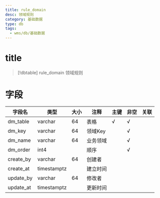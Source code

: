 ```yaml
---
title: rule_domain
desc: 领域规则
category: 基础数据
type: db
tags:
  - wms/db/基础数据
---
```


# title
>[!dbtable] rule_domain
> 领域规则

# 字段
| 字段名 | 类型 | 大小 | 注释 | 主键 | 非空 | 关联 |
| --- | --- | --- | --- | --- | --- | --- |
| dm_table | varchar | 64 | 表格 | √ | √ |  |
| dm_key | varchar | 64 | 领域Key |  | √ |  |
| dm_name | varchar | 64 | 业务领域 |  | √ |  |
| dm_order | int4 |  | 顺序 |  | √ |  |
| create_by | varchar | 64 | 创建者 |  |  |  |
| create_at | timestamptz |  | 建立时间 |  |  |  |
| update_by | varchar | 64 | 修改者 |  |  |  |
| update_at | timestamptz |  | 更新时间 |  |  |  |

